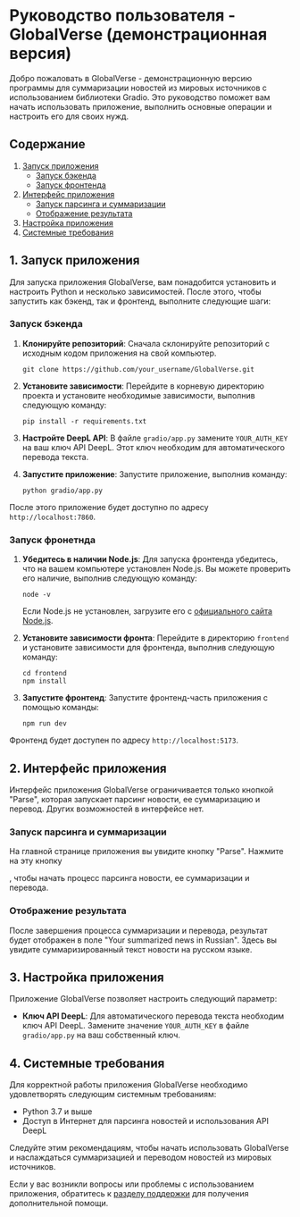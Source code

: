# Руководство пользователя - GlobalVerse (демонстрационная версия)

Добро пожаловать в GlobalVerse - демонстрационную версию программы для суммаризации новостей из мировых источников с использованием библиотеки Gradio. Это руководство поможет вам начать использовать приложение, выполнить основные операции и настроить его для своих нужд.

## Содержание

1. [Запуск приложения](#1-Запуск-приложения)
   - [Запуск бэкенда](#Запуск-бэкенда)
   - [Запуск фронтенда](#Запуск-фронтенда)
2. [Интерфейс приложения](#2-Интерфейс-приложения)
   - [Запуск парсинга и суммаризации](#Запуск-парсинга-и-суммаризации)
   - [Отображение результата](#Отображение-результата)
3. [Настройка приложения](#3-Настройка-приложения)
4. [Системные требования](#4-Системные-требования)

## 1. Запуск приложения

Для запуска приложения GlobalVerse, вам понадобится установить и настроить Python и несколько зависимостей. После этого, чтобы запустить как бэкенд, так и фронтенд, выполните следующие шаги:

### Запуск бэкенда

1. **Клонируйте репозиторий**: Сначала склонируйте репозиторий с исходным кодом приложения на свой компьютер.

   ```
   git clone https://github.com/your_username/GlobalVerse.git
   ```

2. **Установите зависимости**: Перейдите в корневую директорию проекта и установите необходимые зависимости, выполнив следующую команду:

   ```
   pip install -r requirements.txt
   ```

3. **Настройте DeepL API**: В файле `gradio/app.py` замените `YOUR_AUTH_KEY` на ваш ключ API DeepL. Этот ключ необходим для автоматического перевода текста.

4. **Запустите приложение**: Запустите приложение, выполнив команду:

   ```
   python gradio/app.py
   ```

После этого приложение будет доступно по адресу `http://localhost:7860`.

### Запуск фронетнда

1. **Убедитесь в наличии Node.js**: Для запуска фронтенда убедитесь, что на вашем компьютере установлен Node.js. Вы можете проверить его наличие, выполнив следующую команду:

   ```
   node -v
   ```

   Если Node.js не установлен, загрузите его с [официального сайта Node.js](https://nodejs.org/).

2. **Установите зависимости фронта**: Перейдите в директорию `frontend` и установите зависимости для фронтенда, выполнив следующую команду:

   ```
   cd frontend
   npm install
   ```

3. **Запустите фронтенд**: Запустите фронтенд-часть приложения с помощью команды:

   ```
   npm run dev
   ```

Фронтенд будет доступен по адресу `http://localhost:5173`.

## 2. Интерфейс приложения

Интерфейс приложения GlobalVerse ограничивается только кнопкой "Parse", которая запускает парсинг новости, ее суммаризацию и перевод. Других возможностей в интерфейсе нет.

### Запуск парсинга и суммаризации

На главной странице приложения вы увидите кнопку "Parse". Нажмите на эту кнопку

, чтобы начать процесс парсинга новости, ее суммаризации и перевода.

### Отображение результата

После завершения процесса суммаризации и перевода, результат будет отображен в поле "Your summarized news in Russian". Здесь вы увидите суммаризированный текст новости на русском языке.

## 3. Настройка приложения

Приложение GlobalVerse позволяет настроить следующий параметр:

- **Ключ API DeepL**: Для автоматического перевода текста необходим ключ API DeepL. Замените значение `YOUR_AUTH_KEY` в файле `gradio/app.py` на ваш собственный ключ.

## 4. Системные требования

Для корректной работы приложения GlobalVerse необходимо удовлетворять следующим системным требованиям:

- Python 3.7 и выше
- Доступ в Интернет для парсинга новостей и использования API DeepL

Следуйте этим рекомендациям, чтобы начать использовать GlobalVerse и наслаждаться суммаризацией и переводом новостей из мировых источников.

Если у вас возникли вопросы или проблемы с использованием приложения, обратитесь к [разделу поддержки](docs/support.md) для получения дополнительной помощи.